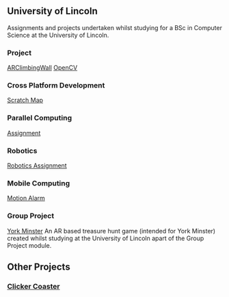 ## University of Lincoln
Assignments and projects undertaken whilst studying for a BSc in Computer Science at the University of Lincoln.

### Project
[ARClimbingWall](https://github.com/markbrewin/ARClimbingWall)
[OpenCV](https://github.com/markbrewin/ARClimbingWall_OpenCV)

### Cross Platform Development
[Scratch Map](https://markbrewin.github.io/ScratchMap/)

### Parallel Computing
[Assignment](https://github.com/markbrewin/ParallelComputing/)

### Robotics
[Robotics Assignment](https://markbrewin.github.io/Robotics/)

### Mobile Computing
[Motion Alarm](https://github.com/markbrewin/MotionAlarm/)

### Group Project
[York Minster](https://github.com/markbrewin/york-minster)
An AR based treasure hunt game (intended for York Minster) created whilst studying at the University of Lincoln apart of the Group Project module.

## Other Projects

### [Clicker Coaster](https://markbrewin.github.io/ClickerCoaster/)